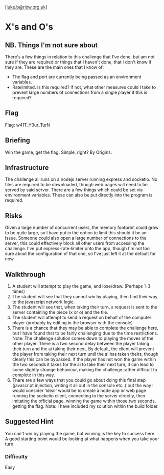 
[luke.b@rlow.org.uk]
# X's and O's
## NB. Things I'm not sure about

There's a few things in relation to this challenge that I've done, but am not sure if they are required or things that I haven't done, that I don't know if they are. These are the main ones that I know of:
* The flag and port are currently being passed as an environment variables.
* Ratelimited. Is this required? If not, what other measures could I take to prevent large numbers of connections from a single player if this is required?
## Flag
Flag: w41T_Y0ur_TurN
## Briefing
Win the game, get the flag. Simple, right?
By Origins.
## Infrastructure
The challenge all runs on a nodejs server running express and socketio. No files are required to be downloaded, though web pages will need to be served by said server.
There are a few things which could be set via environment variables. These can also be put directly into the program is required.
## Risks
Given a large number of concurrent users, the memory footprint could grow to be quite large, so I have put in the option to limit this should it be an issue.
Someone could also open a large number of connections to the server, this could effectively block all other users from accessing the challenge. I've put express-rate-limiter onto the app, though I'm not too sure about the configuration of that one, so I've just left it at the default for now.
## Walkthrough
1) A student will attempt to play the game, and lose/draw. (Perhaps 1-3 times)
2) The student will see that they cannot win by playing, then find their way to the javascript network logic.
3) The student will see that, when taking their turn, a request is sent to the server containing the piece (x or o) and the tile.
4) The student will attempt to send a request on behalf of the computer player (probably by editing in the browser with the console)
5) There is a chance that they may be able to complete the challenge here, but I have found that to be fairly challenging due to the time restrictions.
Note: The challenge solution comes down to playing the moves of the other player. There is a two second delay between the player taking their turn and the ai taking their next. By default, the client will prevent the player from taking their next turn until the ai has taken theirs, though clearly this can be bypassed. If the player has not won the game within the two seconds it takes for the ai to take their next turn, it can lead to some slightly strange behaviour, making the challenge rather difficult to complete in this way.
6) There are a few ways that you could go about doing this final step (javascript injection, writing it all out in the console etc..) but the way I would consider 'ideal' would be to create a node app or web page running the socketio client, connecting to the server directly, then imitating the official page, winning the game within those two seconds, getting the flag.
Note: I have included my solution within the build folder.
## Suggested Hint
You can't win by playing the game, but winning is the key to success here. A good starting point would be looking at what happens when you take your turn.
### Difficulty
Easy
